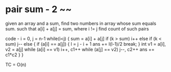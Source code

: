 # pair sum - 2 ~~

given an array and a sum, find two numbers in array whose sum equals sum.
such that a[i] + a[j] = sum, where i != j
find count of such pairs

code -
i = 0, j = n-1
while(i<j) {
    sum = a[i] + a[j]
    if (k > sum) i++
    else if (k < sum) j--
    else {
        if (a[i] == a[j]) {
            l = j - i + 1
            ans += l(l-1)/2
            break;
        }
        int v1 = a[i], v2 = a[j]
        while (a[i] == v1) i++, c1++
        while (a[j] == v2) j--, c2++
        ans += c1*c2
    }
}

TC = O(n)
